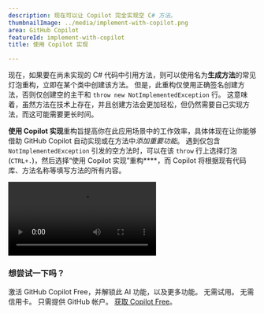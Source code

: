 ```yaml
---
description: 现在可以让 Copilot 完全实现空 C# 方法。
thumbnailImage: ../media/implement-with-copilot.png
area: GitHub Copilot
featureId: implement-with-copilot
title: 使用 Copilot 实现

---
```



现在，如果要在尚未实现的 C# 代码中引用方法，则可以使用名为**生成方法**的常见灯泡重构，立即在某个类中创建该方法。 但是，此重构仅使用正确签名创建方法，否则仅创建空的主干和 `throw new NotImplementedException` 行。 这意味着，虽然方法在技术上存在，并且创建方法会更加轻松，但仍然需要自己实现方法，而这可能需要更长时间。

**使用 Copilot 实现**重构旨提高你在此应用场景中的工作效率，具体体现在让你能够借助 GitHub Copilot 自动实现或在方法中*添加重要功能*。 遇到仅包含 `NotImplementedException` 引发的空方法时，可以在该 `throw` 行上选择灯泡 (`CTRL+.`)，然后选择“使用 Copilot 实现”重构****，而 Copilot 将根据现有代码库、方法名称等填写方法的所有内容。

![使用 Copilot 实现](../media/implement-with-copilot.mp4)

### 想尝试一下吗？
激活 GitHub Copilot Free，并解锁此 AI 功能，以及更多功能。
 无需试用。 无需信用卡。 只需提供 GitHub 帐户。 [获取 Copilot Free](https://github.com/settings/copilot)。
